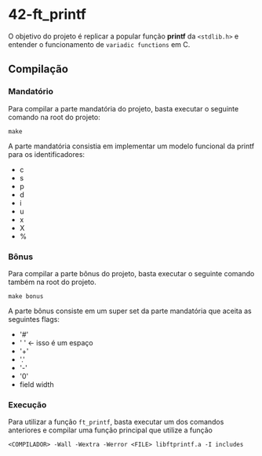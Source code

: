 # 42-ft_printf

O objetivo do projeto é replicar a popular função **printf** da ``<stdlib.h>`` e entender o funcionamento de ``variadic functions`` em C.

## Compilação

### Mandatório

Para compilar a parte mandatória do projeto, basta executar o seguinte comando na root do projeto:

```
make
```
A parte mandatória consistia em implementar um modelo funcional da printf para os identificadores:

- c
- s
- p
- d
- i
- u
- x
- X
- %

### Bônus

Para compilar a parte bônus do projeto, basta executar o seguinte comando também na root do projeto.

```
make bonus
```
A parte bônus consiste em um super set da parte mandatória que aceita as seguintes flags:

- '#'
- ' ' <- isso é um espaço
- '+'
- '.'
- '-'
- '0'
- field width

### Execução

Para utilizar a função ``ft_printf``, basta executar um dos comandos anteriores e compilar uma função principal que utilize a função

```
<COMPILADOR> -Wall -Wextra -Werror <FILE> libftprintf.a -I includes
```
